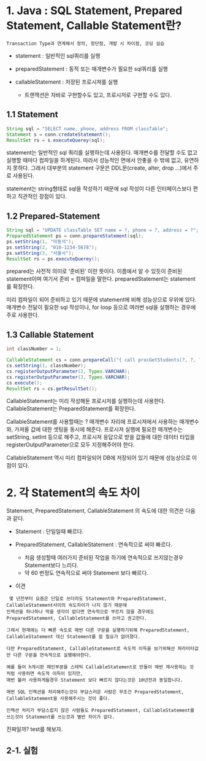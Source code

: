 

# 1. Java : SQL Statement, Prepared Statement, Callable Statement란?

```
Transaction Type과 연계해서 정의, 장단점, 개발 시 차이점, 코딩 실습
```

- statement : 일반적인 sql쿼리를 실행

- preparedStatement : 동적 또는 매개변수가 필요한 sql쿼리를 실행

- callableStatement : 저장된 프로시져를 실행
	- 트랜잭션은 자바로 구현할수도 있고, 프로시저로 구현할 수도 있다.
    
## 1.1 Statement

```java
String sql = "SELECT name, phone, address FROM classTable";
Statement s = conn.credateStatement();
ResultSet rs = s.executeQuerey(sql);
```

statement는 일반적인 sql 쿼리를 실행하는데 사용된다. 매개변수를 전달할 수도 없고 실행할 때마다 컴파일을 하게된다. 따라서 성능적인 면에서 안좋을 수 밖에 없고, 유연하지 못하다. 그래서 대부분의 statement 구문은 DDL문(create, alter, drop …)에서 주로 사용된다.

statement는 string형태로 sql을 작성하기 때문에 sql 작성이 다른 인터페이스보다 편하고 직관적인 장점이 있다.

## 1.2 Prepared-Statement

```java
String sql = "UPDATE classTable SET name = ?, phone = ?, address = ?";
PreparedStatement ps = conn.prepareStatement(sql);
ps.setString(1, "마동석");
ps.setString(2, "010-1234-5678");
ps.setString(3, "서울시");
ResultSet rs = ps.executeQuerey();
```

prepared는 사전적 의미로 ‘준비된’ 이란 뜻이다. 이름에서 알 수 있듯이 준비된 statement이며 여기서 준비 = 컴파일을 말한다. preparedStatement는 statement를 확장한다.

미리 컴파일이 되어 준비하고 있기 때문에 statement에 비해 성능상으로 우위에 있다. 매개변수 전달이 필요한 sql 작성이나, for loop 등으로 여러번 sql을 실행하는 경우에 주로 사용한다.



## 1.3 Callable Statement

```java
int classNumber = 1;

CallableStatement cs = conn.prepareCall("{ call procGetStudents(?, ?, ?) }");
cs.setString(1, classNumber);
cs.registerOutputParameter(2, Types.VARCHAR);
cs.registerOutputParameter(3, Types.VARCHAR);
cs.execute();
ResultSet rs = cs.getResultSet();
```

CallableStatement는 미리 작성해둔 프로시저를 실행하는데 사용한다. CallableStatement는 PreparedStatement를 확장한다.

CallableStatement를 사용할때는 ? 매개변수 자리에 프로시져에서 사용하는 매개변수와, 가져올 값에 대한 셋팅을 동시에 해준다. 프로시져 실행에 필요한 매개변수는 setString, setInt 등으로 해주고, 프로시져 응답으로 받을 값들에 대한 데이터 타입을 registerOutputParameter으로 모두 지정해주어야 한다.

CallableStatement 역시 미리 컴파일되어 DB에 저장되어 있기 때문에 성능상으로 이점이 있다.




# 2. 각 Statement의 속도 차이


Statement, PreparedStatement, CallableStatement 의 속도에 대한 의견은 다음과 같다.

  - Statement : 단일일때 빠르다.
  - PreparedStatement, CallableStatement : 연속적으로 써야 빠르다. 
    - 처음 생성할때 여러가지 준비된 작업을 하기에 연속적으로 쓰지않는경우 Statement보다 느리다.
    - 약 60 번정도 연속적으로 써야 Statement 보다 빠르다.

- 이견

```
 몇 년전부터 요즘은 단일로 쓰더라도 Statement와 PreparedStatement, CallableStatement사이의 속도차이가 나지 않기 때문에 
인젝션을 하나하나 막을 생각이 없다면 연속적으로 부르지 않을 경우에도 PreparedStatement, CallableStatement를 쓰라고 권고한다.

그래서 현재에는 더 빠른 속도로 매번 다른 구문을 실행하기위해 PreparedStatement, CallableStatement 대신 Statement를 쓸 필요가 없어졌다.

다만 PreparedStatement, CallableStatement로 속도적 이득을 보기위해선 파라미터값만 다른 구문을 연속적으로 실행해야한다.

예를 들어 h게시판 메인부분을 스테틱 CallableStatement로 만들어 매번 재사용하는 것 처럼 사용하면 속도적 이득이 있지만,
매번 불러 사용하게될경우 Statement 보다 빠르지 않다는것은 10년전과 동일합니다.

매번 SQL 인젝션을 처리해주는것이 부담스러운 사람은 무조건 PreparedStatement, CallableStatement을 사용해주시는 것이 좋다.

인젝션 처리가 부담스럽지 않은 사람들도 PreparedStatement, CallableStatement를 쓰는것이 Statement를 쓰는것과 별반 차이가 없다.
```

진짜일까? test를 해보자.




## 2-1. 실험
